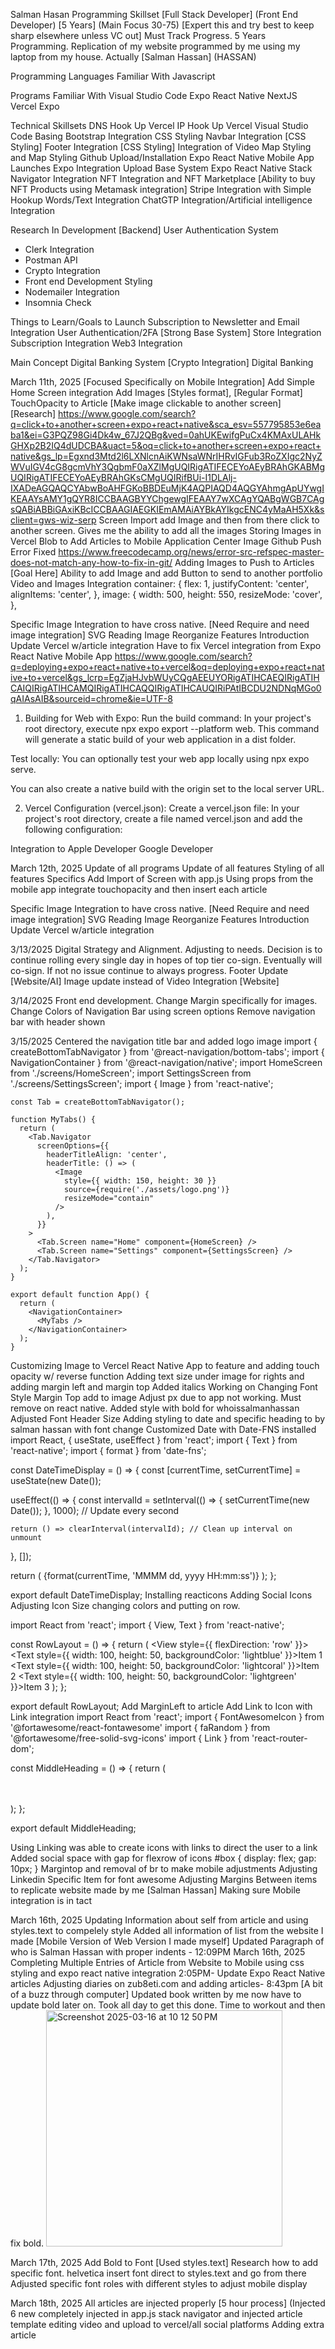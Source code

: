Salman Hasan Programming Skillset [Full Stack Developer] (Front End Developer) [5 Years] (Main Focus 30-75) [Expert this and try best to keep sharp elsewhere unless VC out] 
Must Track Progress. 5 Years Programming. 
Replication of my website programmed by me using my laptop from my house. Actually [Salman Hassan] (HASSAN)

Programming Languages Familiar With
Javascript 

Programs Familiar With
Visual Studio Code
Expo React Native
NextJS
Vercel
Expo 

Technical Skillsets
DNS Hook Up Vercel 
IP Hook Up Vercel 
Visual Studio Code Basing 
Bootstrap Integration CSS Styling 
Navbar Integration [CSS Styling] 
Footer Integration [CSS Styling] 
Integration of Video Map Styling and Map Styling 
Github Upload/Installation
Expo React Native Mobile App Launches 
Expo Integration Upload 
Base System Expo React Native
Stack Navigator Integration
NFT Integration and NFT Marketplace [Ability to buy NFT Products using Metamask integration] 
Stripe Integration with Simple Hookup 
Words/Text Integration 
ChatGTP Integration/Artificial intelligence Integration

Research In Development [Backend] 
User Authentication System
- Clerk Integration 
- Postman API
- Crypto Integration
- Front end Development Styling
- Nodemailer Integration 
- Insomnia Check 

Things to Learn/Goals to Launch
Subscription to Newsletter and Email Integration
User Authentication/2FA [Strong Base System] 
Store Integration
Subscription Integration
Web3 Integration 

Main Concept
Digital Banking System [Crypto Integration] Digital Banking 


March 11th, 2025 [Focused Specifically on Mobile Integration]
Add Simple Home Screen integration
Add Images [Styles format], [Regular Format] 
TouchOpacity to Article [Make image clickable to another screen] [Research] 
https://www.google.com/search?q=click+to+another+screen+expo+react+native&sca_esv=557795853e6eaba1&ei=G3PQZ98Gi4Dk4w_67J2QBg&ved=0ahUKEwifgPuCx4KMAxULAHkGHXp2B2IQ4dUDCBA&uact=5&oq=click+to+another+screen+expo+react+native&gs_lp=Egxnd3Mtd2l6LXNlcnAiKWNsaWNrIHRvIGFub3RoZXIgc2NyZWVuIGV4cG8gcmVhY3QgbmF0aXZlMgUQIRigATIFECEYoAEyBRAhGKABMgUQIRigATIFECEYoAEyBRAhGKsCMgUQIRifBUi-I1DLAlj-IXADeAGQAQCYAbwBoAHFGKoBBDEuMjK4AQPIAQD4AQGYAhmgApUYwgIKEAAYsAMY1gQYR8ICCBAAGBYYChgewgIFEAAY7wXCAgYQABgWGB7CAgsQABiABBiGAxiKBcICCBAAGIAEGKIEmAMAiAYBkAYIkgcENC4yMaAH5Xk&sclient=gws-wiz-serp
Screen Import add Image and then from there click to another screen. Gives me the ability to add all the images
Storing Images in Vercel Blob to Add Articles to Mobile Application
Center Image
Github Push Error Fixed
https://www.freecodecamp.org/news/error-src-refspec-master-does-not-match-any-how-to-fix-in-git/
Adding Images to Push to Articles [Goal Here]
Ability to add Image and add Button to send to another portfolio 
Video and Images Integration
container: {
   flex: 1,
   justifyContent: 'center',
   alignItems: 'center',
 },
 image: {
   width: 500,
   height: 550,
   resizeMode: 'cover',
 },


Specific Image Integration to have cross native. [Need Require and need image integration]
SVG Reading Image
Reorganize Features Introduction
Update Vercel w/article integration
Have to fix Vercel integration from Expo React Native Mobile App
https://www.google.com/search?q=deploying+expo+react+native+to+vercel&oq=deploying+expo+react+native+to+vercel&gs_lcrp=EgZjaHJvbWUyCQgAEEUYORigATIHCAEQIRigATIHCAIQIRigATIHCAMQIRigATIHCAQQIRigATIHCAUQIRiPAtIBCDU2NDNqMGo0qAIAsAIB&sourceid=chrome&ie=UTF-8
1. Building for Web with Expo:
Run the build command: In your project's root directory, execute npx expo export --platform web. This command will generate a static build of your web application in a dist folder. 


Test locally: You can optionally test your web app locally using npx expo serve. 


You can also create a native build with the origin set to the local server URL. 


2. Vercel Configuration (vercel.json):
Create a vercel.json file: In your project's root directory, create a file named vercel.json and add the following configuration: 


Integration to Apple Developer Google Developer

March 12th, 2025
Update of all programs
Update of all features
Styling of all features
Specifics 
Add Import of Screen with app.js 
Using props from the mobile app integrate touchopacity and then insert each article



Specific Image Integration to have cross native. [Need Require and need image integration]
SVG Reading Image
Reorganize Features Introduction
Update Vercel w/article integration

3/13/2025
Digital Strategy and Alignment. Adjusting to needs. Decision is to continue rolling every single day in hopes of top tier co-sign. Eventually will co-sign. If not no issue continue to always progress. 
Footer Update [Website/AI]
Image update instead of Video Integration [Website]

3/14/2025
Front end development. Change Margin specifically for images.
Change Colors of Navigation Bar using screen options
Remove navigation bar with header shown

3/15/2025
Centered the navigation title bar and added logo image
    import { createBottomTabNavigator } from '@react-navigation/bottom-tabs';
    import { NavigationContainer } from '@react-navigation/native';
    import HomeScreen from './screens/HomeScreen';
    import SettingsScreen from './screens/SettingsScreen';
    import { Image } from 'react-native';
    
    const Tab = createBottomTabNavigator();
    
    function MyTabs() {
      return (
        <Tab.Navigator
          screenOptions={{
            headerTitleAlign: 'center',
            headerTitle: () => (
              <Image
                style={{ width: 150, height: 30 }}
                source={require('./assets/logo.png')}
                resizeMode="contain"
              />
            ),
          }}
        >
          <Tab.Screen name="Home" component={HomeScreen} />
          <Tab.Screen name="Settings" component={SettingsScreen} />
        </Tab.Navigator>
      );
    }
    
    export default function App() {
      return (
        <NavigationContainer>
          <MyTabs />
        </NavigationContainer>
      );
    }

Customizing Image to Vercel React Native App to feature and adding touch opacity w/ reverse function
Adding text size under image for rights and adding margin left and margin top 
Added italics
Working on Changing Font Style
Margin Top add to image
Adjust px due to app not working. Must remove on react native. Added style with bold for whoissalmanhassan
Adjusted Font Header Size 
Adding styling to date and specific heading to by salman hassan with font change
Customized Date with Date-FNS installed 
import React, { useState, useEffect } from 'react';
import { Text } from 'react-native';
import { format } from 'date-fns';

const DateTimeDisplay = () => {
  const [currentTime, setCurrentTime] = useState(new Date());

  useEffect(() => {
    const intervalId = setInterval(() => {
      setCurrentTime(new Date());
    }, 1000); // Update every second

    return () => clearInterval(intervalId); // Clean up interval on unmount
  }, []);

  return (
    <Text>
      {format(currentTime, 'MMMM dd, yyyy HH:mm:ss')}
    </Text>
  );
};

export default DateTimeDisplay;
Installing reacticons
Adding Social Icons
Adjusting Icon Size changing colors and putting on row.

import React from 'react';
import { View, Text } from 'react-native';

const RowLayout = () => {
  return (
    <View style={{ flexDirection: 'row' }}>
      <Text style={{ width: 100, height: 50, backgroundColor: 'lightblue' }}>Item 1</Text>
      <Text style={{ width: 100, height: 50, backgroundColor: 'lightcoral' }}>Item 2</Text>
      <Text style={{ width: 100, height: 50, backgroundColor: 'lightgreen' }}>Item 3</Text>
    </View>
  );
};

export default RowLayout;
Add MarginLeft to article
Add Link to Icon with Link integration
import React from 'react';
import { FontAwesomeIcon } from '@fortawesome/react-fontawesome'
import { faRandom } from '@fortawesome/free-solid-svg-icons'
import { Link } from 'react-router-dom';

const MiddleHeading = () => {
     return (
         <div id="middle_heading">  
            <Link to="/any-url">
              <FontAwesomeIcon icon={faRandom} size="2x"/>          
            </Link> 
         </div>
     );
 };

 export default MiddleHeading;


Using Linking was able to create icons with links to direct the user to a link
Added social space with gap for flexrow of icons
#box {
  display: flex;
  gap: 10px;
}
Margintop and removal of br to make mobile adjustments
Adjusting Linkedin Specific Item for font awesome
Adjusting Margins Between items to replicate website made by me [Salman Hassan]
Making sure Mobile integration is in tact

March 16th, 2025
Updating Information about self from article and using styles.text to compelely style
Added all information of list from the website I made [Mobile Version of Web Version I made myself] 
Updated Paragraph of who is Salman Hassan with proper indents - 12:09PM March 16th, 2025
Completing Multiple Entries of Article from Website to Mobile using css styling and expo react native integration
2:05PM- Update Expo React Native articles
Adjusting diaries on zub8eti.com and adding articles- 8:43pm [A bit of a buzz through computer]
Updated book written by me now have to update bold later on. Took all day to get this done. Time to workout and then fix bold.
<img width="378" alt="Screenshot 2025-03-16 at 10 12 50 PM" src="https://github.com/user-attachments/assets/e7de1ef5-0706-463e-a6a2-78b3b0526949" />

March 17th, 2025
Add Bold to Font [Used styles.text]
Research how to add specific font. helvetica insert font direct to styles.text and go from there
Adjusted specific font roles with different styles to adjust mobile display

March 18th, 2025
All articles are injected properly [5 hour process] (Injected 6 new completely injected in app.js stack navigator and injected article template
editing video and upload to vercel/all social platforms
Adding extra article
